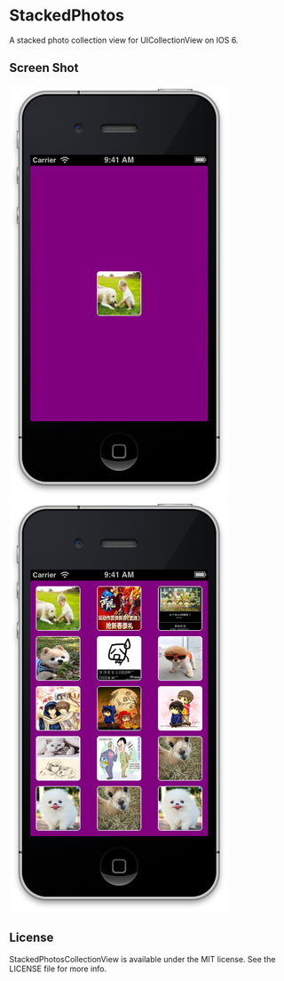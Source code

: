 StackedPhotos
=============

A stacked photo collection view for UICollectionView on IOS 6. 

## Screen Shot
![ScreenShot1](http://github.com/anim510/StackedPhotosCollectionView/raw/master/TestStackedPhotos/ScreenShot1.png)
![ScreenShot2](http://github.com/anim510/StackedPhotosCollectionView/raw/master/TestStackedPhotos/ScreenShot2.png)

## License

StackedPhotosCollectionView  is available under the MIT license. See the LICENSE file for more info.
